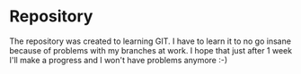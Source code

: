 # Repository
The repository was created to learning GIT.
I have to learn it to no go insane because of problems with my branches at work. 
I hope that just after 1 week I'll make a progress and I won't have problems anymore :-) 
